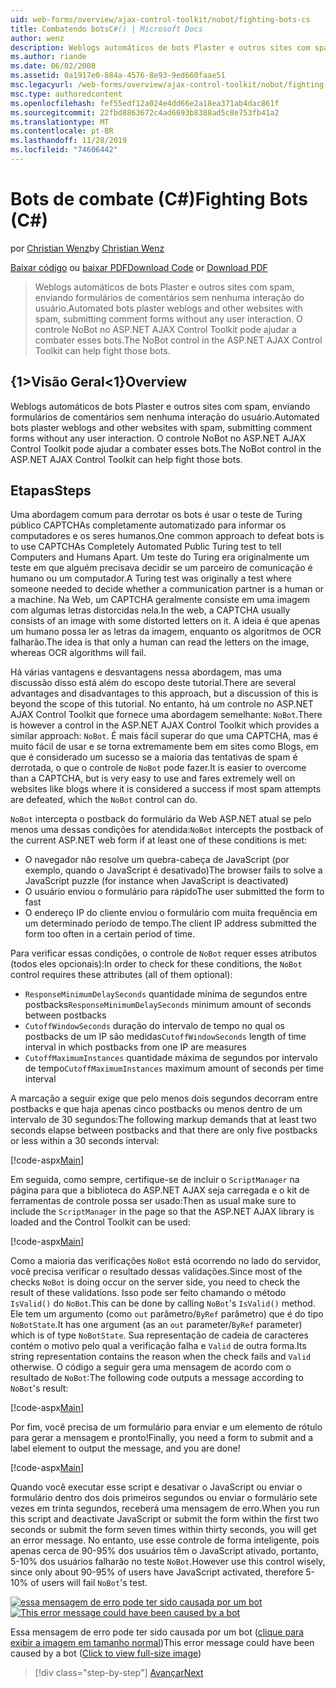 ```yaml
---
uid: web-forms/overview/ajax-control-toolkit/nobot/fighting-bots-cs
title: Combatendo botsC#() | Microsoft Docs
author: wenz
description: Weblogs automáticos de bots Plaster e outros sites com spam, enviando formulários de comentários sem nenhuma interação do usuário. O controle NoBot no ASP.NET AJAX con...
ms.author: riande
ms.date: 06/02/2008
ms.assetid: 0a1917e0-884a-4576-8e93-9ed660faae51
msc.legacyurl: /web-forms/overview/ajax-control-toolkit/nobot/fighting-bots-cs
msc.type: authoredcontent
ms.openlocfilehash: fef55edf12a024e4dd66e2a18ea371ab4dac861f
ms.sourcegitcommit: 22fbd8863672c4ad6693b8388ad5c8e753fb41a2
ms.translationtype: MT
ms.contentlocale: pt-BR
ms.lasthandoff: 11/28/2019
ms.locfileid: "74606442"
---
```

# <a name="fighting-bots-c"></a><span data-ttu-id="18c38-104">Bots de combate (C#)</span><span class="sxs-lookup"><span data-stu-id="18c38-104">Fighting Bots (C#)</span></span>

<span data-ttu-id="18c38-105">por [Christian Wenz](https://github.com/wenz)</span><span class="sxs-lookup"><span data-stu-id="18c38-105">by [Christian Wenz](https://github.com/wenz)</span></span>

<span data-ttu-id="18c38-106">[Baixar código](https://download.microsoft.com/download/9/3/f/93f8daea-bebd-4821-833b-95205389c7d0/NoBot0.cs.zip) ou [baixar PDF](https://download.microsoft.com/download/b/6/a/b6ae89ee-df69-4c87-9bfb-ad1eb2b23373/nobot0CS.pdf)</span><span class="sxs-lookup"><span data-stu-id="18c38-106">[Download Code](https://download.microsoft.com/download/9/3/f/93f8daea-bebd-4821-833b-95205389c7d0/NoBot0.cs.zip) or [Download PDF](https://download.microsoft.com/download/b/6/a/b6ae89ee-df69-4c87-9bfb-ad1eb2b23373/nobot0CS.pdf)</span></span>

> <span data-ttu-id="18c38-107">Weblogs automáticos de bots Plaster e outros sites com spam, enviando formulários de comentários sem nenhuma interação do usuário.</span><span class="sxs-lookup"><span data-stu-id="18c38-107">Automated bots plaster weblogs and other websites with spam, submitting comment forms without any user interaction.</span></span> <span data-ttu-id="18c38-108">O controle NoBot no ASP.NET AJAX Control Toolkit pode ajudar a combater esses bots.</span><span class="sxs-lookup"><span data-stu-id="18c38-108">The NoBot control in the ASP.NET AJAX Control Toolkit can help fight those bots.</span></span>

## <a name="overview"></a><span data-ttu-id="18c38-109">{1&gt;Visão Geral&lt;1}</span><span class="sxs-lookup"><span data-stu-id="18c38-109">Overview</span></span>

<span data-ttu-id="18c38-110">Weblogs automáticos de bots Plaster e outros sites com spam, enviando formulários de comentários sem nenhuma interação do usuário.</span><span class="sxs-lookup"><span data-stu-id="18c38-110">Automated bots plaster weblogs and other websites with spam, submitting comment forms without any user interaction.</span></span> <span data-ttu-id="18c38-111">O controle NoBot no ASP.NET AJAX Control Toolkit pode ajudar a combater esses bots.</span><span class="sxs-lookup"><span data-stu-id="18c38-111">The NoBot control in the ASP.NET AJAX Control Toolkit can help fight those bots.</span></span>

## <a name="steps"></a><span data-ttu-id="18c38-112">Etapas</span><span class="sxs-lookup"><span data-stu-id="18c38-112">Steps</span></span>

<span data-ttu-id="18c38-113">Uma abordagem comum para derrotar os bots é usar o teste de Turing público CAPTCHAs completamente automatizado para informar os computadores e os seres humanos.</span><span class="sxs-lookup"><span data-stu-id="18c38-113">One common approach to defeat bots is to use CAPTCHAs Completely Automated Public Turing test to tell Computers and Humans Apart.</span></span> <span data-ttu-id="18c38-114">Um teste do Turing era originalmente um teste em que alguém precisava decidir se um parceiro de comunicação é humano ou um computador.</span><span class="sxs-lookup"><span data-stu-id="18c38-114">A Turing test was originally a test where someone needed to decide whether a communication partner is a human or a machine.</span></span> <span data-ttu-id="18c38-115">Na Web, um CAPTCHA geralmente consiste em uma imagem com algumas letras distorcidas nela.</span><span class="sxs-lookup"><span data-stu-id="18c38-115">In the web, a CAPTCHA usually consists of an image with some distorted letters on it.</span></span> <span data-ttu-id="18c38-116">A ideia é que apenas um humano possa ler as letras da imagem, enquanto os algoritmos de OCR falharão.</span><span class="sxs-lookup"><span data-stu-id="18c38-116">The idea is that only a human can read the letters on the image, whereas OCR algorithms will fail.</span></span>

<span data-ttu-id="18c38-117">Há várias vantagens e desvantagens nessa abordagem, mas uma discussão disso está além do escopo deste tutorial.</span><span class="sxs-lookup"><span data-stu-id="18c38-117">There are several advantages and disadvantages to this approach, but a discussion of this is beyond the scope of this tutorial.</span></span> <span data-ttu-id="18c38-118">No entanto, há um controle no ASP.NET AJAX Control Toolkit que fornece uma abordagem semelhante: `NoBot`.</span><span class="sxs-lookup"><span data-stu-id="18c38-118">There is however a control in the ASP.NET AJAX Control Toolkit which provides a similar approach: `NoBot`.</span></span> <span data-ttu-id="18c38-119">É mais fácil superar do que uma CAPTCHA, mas é muito fácil de usar e se torna extremamente bem em sites como Blogs, em que é considerado um sucesso se a maioria das tentativas de spam é derrotada, o que o controle de `NoBot` pode fazer.</span><span class="sxs-lookup"><span data-stu-id="18c38-119">It is easier to overcome than a CAPTCHA, but is very easy to use and fares extremely well on websites like blogs where it is considered a success if most spam attempts are defeated, which the `NoBot` control can do.</span></span>

<span data-ttu-id="18c38-120">`NoBot` intercepta o postback do formulário da Web ASP.NET atual se pelo menos uma dessas condições for atendida:</span><span class="sxs-lookup"><span data-stu-id="18c38-120">`NoBot` intercepts the postback of the current ASP.NET web form if at least one of these conditions is met:</span></span>

- <span data-ttu-id="18c38-121">O navegador não resolve um quebra-cabeça de JavaScript (por exemplo, quando o JavaScript é desativado)</span><span class="sxs-lookup"><span data-stu-id="18c38-121">The browser fails to solve a JavaScript puzzle (for instance when JavaScript is deactivated)</span></span>
- <span data-ttu-id="18c38-122">O usuário enviou o formulário para rápido</span><span class="sxs-lookup"><span data-stu-id="18c38-122">The user submitted the form to fast</span></span>
- <span data-ttu-id="18c38-123">O endereço IP do cliente enviou o formulário com muita frequência em um determinado período de tempo.</span><span class="sxs-lookup"><span data-stu-id="18c38-123">The client IP address submitted the form too often in a certain period of time.</span></span>

<span data-ttu-id="18c38-124">Para verificar essas condições, o controle de `NoBot` requer esses atributos (todos eles opcionais):</span><span class="sxs-lookup"><span data-stu-id="18c38-124">In order to check for these conditions, the `NoBot` control requires these attributes (all of them optional):</span></span>

- <span data-ttu-id="18c38-125">`ResponseMinimumDelaySeconds` quantidade mínima de segundos entre postbacks</span><span class="sxs-lookup"><span data-stu-id="18c38-125">`ResponseMinimumDelaySeconds` minimum amount of seconds between postbacks</span></span>
- <span data-ttu-id="18c38-126">`CutoffWindowSeconds` duração do intervalo de tempo no qual os postbacks de um IP são medidas</span><span class="sxs-lookup"><span data-stu-id="18c38-126">`CutoffWindowSeconds` length of time interval in which postbacks from one IP are measures</span></span>
- <span data-ttu-id="18c38-127">`CutoffMaximumInstances` quantidade máxima de segundos por intervalo de tempo</span><span class="sxs-lookup"><span data-stu-id="18c38-127">`CutoffMaximumInstances` maximum amount of seconds per time interval</span></span>

<span data-ttu-id="18c38-128">A marcação a seguir exige que pelo menos dois segundos decorram entre postbacks e que haja apenas cinco postbacks ou menos dentro de um intervalo de 30 segundos:</span><span class="sxs-lookup"><span data-stu-id="18c38-128">The following markup demands that at least two seconds elapse between postbacks and that there are only five postbacks or less within a 30 seconds interval:</span></span>

[!code-aspx[Main](fighting-bots-cs/samples/sample1.aspx)]

<span data-ttu-id="18c38-129">Em seguida, como sempre, certifique-se de incluir o `ScriptManager` na página para que a biblioteca do ASP.NET AJAX seja carregada e o kit de ferramentas de controle possa ser usado:</span><span class="sxs-lookup"><span data-stu-id="18c38-129">Then as usual make sure to include the `ScriptManager` in the page so that the ASP.NET AJAX library is loaded and the Control Toolkit can be used:</span></span>

[!code-aspx[Main](fighting-bots-cs/samples/sample2.aspx)]

<span data-ttu-id="18c38-130">Como a maioria das verificações `NoBot` está ocorrendo no lado do servidor, você precisa verificar o resultado dessas validações.</span><span class="sxs-lookup"><span data-stu-id="18c38-130">Since most of the checks `NoBot` is doing occur on the server side, you need to check the result of these validations.</span></span> <span data-ttu-id="18c38-131">Isso pode ser feito chamando o método `IsValid()` do `NoBot`.</span><span class="sxs-lookup"><span data-stu-id="18c38-131">This can be done by calling `NoBot`'s `IsValid()` method.</span></span> <span data-ttu-id="18c38-132">Ele tem um argumento (como `out` parâmetro/`ByRef` parâmetro) que é do tipo `NoBotState`.</span><span class="sxs-lookup"><span data-stu-id="18c38-132">It has one argument (as an `out` parameter/`ByRef` parameter) which is of type `NoBotState`.</span></span> <span data-ttu-id="18c38-133">Sua representação de cadeia de caracteres contém o motivo pelo qual a verificação falha e `Valid` de outra forma.</span><span class="sxs-lookup"><span data-stu-id="18c38-133">Its string representation contains the reason when the check fails and `Valid` otherwise.</span></span> <span data-ttu-id="18c38-134">O código a seguir gera uma mensagem de acordo com o resultado de `NoBot`:</span><span class="sxs-lookup"><span data-stu-id="18c38-134">The following code outputs a message according to `NoBot`'s result:</span></span>

[!code-aspx[Main](fighting-bots-cs/samples/sample3.aspx)]

<span data-ttu-id="18c38-135">Por fim, você precisa de um formulário para enviar e um elemento de rótulo para gerar a mensagem e pronto!</span><span class="sxs-lookup"><span data-stu-id="18c38-135">Finally, you need a form to submit and a label element to output the message, and you are done!</span></span>

[!code-aspx[Main](fighting-bots-cs/samples/sample4.aspx)]

<span data-ttu-id="18c38-136">Quando você executar esse script e desativar o JavaScript ou enviar o formulário dentro dos dois primeiros segundos ou enviar o formulário sete vezes em trinta segundos, receberá uma mensagem de erro.</span><span class="sxs-lookup"><span data-stu-id="18c38-136">When you run this script and deactivate JavaScript or submit the form within the first two seconds or submit the form seven times within thirty seconds, you will get an error message.</span></span> <span data-ttu-id="18c38-137">No entanto, use esse controle de forma inteligente, pois apenas cerca de 90-95% dos usuários têm o JavaScript ativado, portanto, 5-10% dos usuários falharão no teste `NoBot`.</span><span class="sxs-lookup"><span data-stu-id="18c38-137">However use this control wisely, since only about 90-95% of users have JavaScript activated, therefore 5-10% of users will fail `NoBot`'s test.</span></span>

<span data-ttu-id="18c38-138">[![essa mensagem de erro pode ter sido causada por um bot](fighting-bots-cs/_static/image2.png)](fighting-bots-cs/_static/image1.png)</span><span class="sxs-lookup"><span data-stu-id="18c38-138">[![This error message could have been caused by a bot](fighting-bots-cs/_static/image2.png)](fighting-bots-cs/_static/image1.png)</span></span>

<span data-ttu-id="18c38-139">Essa mensagem de erro pode ter sido causada por um bot ([clique para exibir a imagem em tamanho normal](fighting-bots-cs/_static/image3.png))</span><span class="sxs-lookup"><span data-stu-id="18c38-139">This error message could have been caused by a bot ([Click to view full-size image](fighting-bots-cs/_static/image3.png))</span></span>

> [!div class="step-by-step"]
> [<span data-ttu-id="18c38-140">Avançar</span><span class="sxs-lookup"><span data-stu-id="18c38-140">Next</span></span>](fighting-bots-vb.md)
